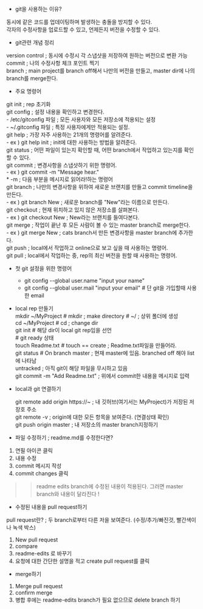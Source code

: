 * git을 사용하는 이유?

동시에 같은 코드를 업데이팅하며 발생하는 충돌을 방지할 수 있다.  
각자의 수정사항을 업로드할 수 있고, 언제든지 버전을 수정할 수 있다.  

* git관련 개념 정리

version control ; 동시에 수정시 각 스냅샷을 저장하여 원하는 버전으로 변환 가능  
commit ; 나의 수정사항 체크 포인트 찍기  
branch ; main project를 branch off해서 나만의 버전을 만들고, master dir에 나의 branch를 merge한다.  


* 주요 명령어

git init ; rep 초기화  
git config ; 설정 내용을 확인하고 변경한다.  
	- /etc/gitconfig 파일 ; 모든 사용자와 모든 저장소에 적용되는 설정  
	- ~/.gitconfig 파일 ; 특정 사용자에게만 적용되는 설정.  
git help ; 가장 자주 사용하는 21개의 명령어를 알려준다.  
	- ex ) git help init ; init에 대한 사용하는 방법을 알려준다.  
git status ; 어떤 파일이 있는지 확인할 때, 어떤 branch에서 작업하고 있는지를 확인할 수 있다.  
git commit ; 변경사항을 스냅샷하기 위한 명령어.  
	- ex ) git commit -m "Message hear."  
		* -m ; 다음 부분을 메시지로 읽어라!하는 명령어  
git branch ; 나만의 변경사항을 위하여 새로운 브랜치를 만들고 commit timeline을 만든다.  
	- ex ) git branch New ; 새로운 branch를 "New"라는 이름으로 만든다.  
git checkout ; 현재 위치하고 있지 않은 저장소를 살펴본다.  
	- ex ) git checkout New ; New라는 브랜치를 들여다본다.  
git merge ; 작업이 끝난 후 모든 사람이 볼 수 있는 master branch로 merge한다.  
	- ex )  git merge New ; cats branch서 만든 변경사항을 master branch에 추가한다.   
git push ; local에서 작업하고 online으로 보고 싶을 때 사용하는 명령어.   
git pull ; local에서 작업하는 중, rep의 최신 버전을 원할 때 사용하는 명령어.  
  

* 첫 git 설정을 위한 명령어  
	- git config --global user.name "input your name"  
	- git config --global user.mail "input your email" # 단 git을 가입할때 사용한 email  
  
* local rep 만들기  
	mkdir ~/MyProject   # mkdir ; make directory # ~/ ; 상위 폴더에 생성  
	cd ~/MyProject      # cd ; change dir  
	git init	    # 해당 dir이 local git rep임을 선언  
			    # git ready 상태  
	touch Readme.txt    # touch == create ; Readme.txt파일을 만들어라.  
	git status	    # On branch master ; 현재 master에 있음. branched off 해야 list에 나타남  
			      untracked	; 아직 git이 해당 파일을 무시하고 있음  
	git commit -m "Add Readme.txt" ; 위에서 commit한 내용을 메시지로 입력  
  
* local과 git 연결하기  
  
	git remote add origin https://~ ; 내 깃허브(여기서는 MyProject)가 저장된 저장호 주소  
	git remote -v ; origin에 대한 모든 항목을 보여준다. (연결상태 확인)  
	git push origin master ; 내 저장소의 master branch지정하기  
  
* 파일 수정하기 ; readme.md를 수정한다면?  
  
1. 연필 아이콘 클릭
2. 내용 수정
3. commit 메시지 작성
4. commit changes 클릭  
>> readme edits branch에 수정된 내용이 적용된다. 그러면 master branch와 내용이 달라진다 !  
  
* 수정된 내용을 pull request하기

pull request란? ; 두 branch로부터 다른 저을 보여준다. (수정/추가/빠진것, 빨간색이나 녹색 박스)  
1. New pull request  
2. compare
3. readme-edits 로 바꾸기
4. 요청에 대한 간단한 설명을 적고 create pull request를 클릭

* merge하기

1. Merge pull request
2. confirm merge
3. 병합 후에는 readme-edits branch가 필요 없으므로 delete branch 하기
	
